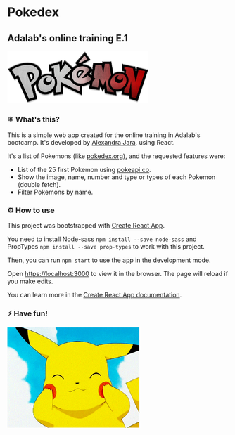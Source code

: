 # Pokedex  
## Adalab's online training E.1
<img src="./src/images/pokemon-logo.png" alt="Pokemon logo" width="320px">

### ⚛️ What's this?

This is a simple web app created for the online training in Adalab's bootcamp. It's developed by [Alexandra Jara](https://github.com/alexandrajaramz), using React.

It's a list of Pokemons (like [pokedex.org](http://pokedex.org)), and the requested features were:
- List of the 25 first Pokemon using [pokeapi.co](https://pokeapi.co/). 
- Show the image, name, number and type or types of each Pokemon (double fetch).
- Filter Pokemons by name.

### ⚙️ How to use 

This project was bootstrapped with [Create React App](https://github.com/facebook/create-react-app).

You need to install Node-sass `npm install --save node-sass` and PropTypes `npm install --save prop-types` to work with this project.

Then, you can run `npm start` to use the app in the development mode. 

Open [https://localhost:3000](https://localhost:3000) to view it in the browser. The page will reload if you make edits.

You can learn more in the [Create React App documentation](https://facebook.github.io/create-react-app/docs/getting-started).

### ⚡️ Have fun!
<img src="./src/images/pikachu.gif" alt="Happy Pikachu :D" width="300px">